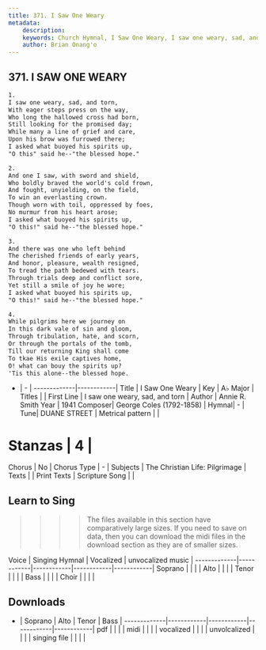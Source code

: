 ```yaml
---
title: 371. I Saw One Weary
metadata:
    description: 
    keywords: Church Hymnal, I Saw One Weary, I saw one weary, sad, and torn, 
    author: Brian Onang'o
---
```



## 371. I SAW ONE WEARY

```txt
1.
I saw one weary, sad, and torn, 
With eager steps press on the way, 
Who long the hallowed cross had born, 
Still looking for the promised day; 
While many a line of grief and care, 
Upon his brow was furrowed there; 
I asked what buoyed his spirits up, 
"O this" said he--"the blessed hope." 

2.
And one I saw, with sword and shield, 
Who boldly braved the world's cold frown, 
And fought, unyielding, on the field, 
To win an everlasting crown. 
Though worn with toil, oppressed by foes, 
No murmur from his heart arose; 
I asked what buoyed his spirits up, 
"O this!" said he--"the blessed hope." 

3.
And there was one who left behind 
The cherished friends of early years, 
And honor, pleasure, wealth resigned, 
To tread the path bedewed with tears. 
Through trials deep and conflict sore, 
Yet still a smile of joy he wore; 
I asked what buoyed his spirits up, 
"O this!" said he--"the blessed hope." 

4.
While pilgrims here we journey on 
In this dark vale of sin and gloom, 
Through tribulation, hate, and scorn, 
Or through the portals of the tomb, 
Till our returning King shall come 
To tkae His exile captives home, 
O! what can bouy the spirits up? 
'Tis this alone--the blessed hope.
```

- |   -  |
-------------|------------|
Title | I Saw One Weary |
Key | A♭ Major |
Titles |  |
First Line | I saw one weary, sad, and torn |
Author | Annie R. Smith
Year | 1941
Composer| George Coles (1792-1858) |
Hymnal|  - |
Tune| DUANE STREET |
Metrical pattern | |
# Stanzas | 4 |
Chorus | No |
Chorus Type | - |
Subjects | The Christian Life: Pilgrimage |
Texts |  |
Print Texts | 
Scripture Song |  |
  
## Learn to Sing

>>>> The files available in this section have comparatively large sizes. If you need to save on data, then you can download the midi files in the download section as they are of smaller sizes.

Voice |  Singing Hymnal | Vocalized | unvocalized music |
-------------|------------|------------|------------|------------|
Soprano | | | |
Alto | | | |
Tenor | | | |
Bass | | | |
Choir | | | |

## Downloads

- |  Soprano | Alto | Tenor | Bass |
-------------|------------|------------|------------|------------|
pdf | | | |
midi | | | |
vocalized | | | |
unvolcalized | | | |
singing file | | | |
  